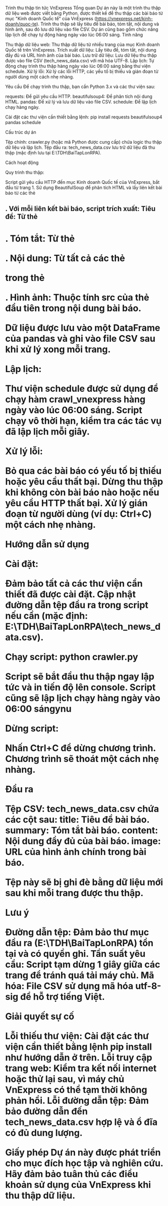 Trình thu thập tin tức VnExpress
Tổng quan
Dự án này là một trình thu thập dữ liệu web được viết bằng Python, được thiết kế để thu thập các bài báo từ mục "Kinh doanh Quốc tế" của VnExpress (https://vnexpress.net/kinh-doanh/quoc-te). Trình thu thập sẽ lấy tiêu đề bài báo, tóm tắt, nội dung và hình ảnh, sau đó lưu dữ liệu vào file CSV. Dự án cũng bao gồm chức năng lập lịch để chạy tự động hàng ngày vào lúc 06:00 sáng.
Tính năng

Thu thập dữ liệu web: Thu thập dữ liệu từ nhiều trang của mục Kinh doanh Quốc tế trên VnExpress.
Trích xuất dữ liệu: Lấy tiêu đề, tóm tắt, nội dung đầy đủ và URL hình ảnh của bài báo.
Lưu trữ dữ liệu: Lưu dữ liệu thu thập được vào file CSV (tech_news_data.csv) với mã hóa UTF-8.
Lập lịch: Tự động chạy trình thu thập hàng ngày vào lúc 06:00 sáng bằng thư viện schedule.
Xử lý lỗi: Xử lý các lỗi HTTP, các yếu tố bị thiếu và gián đoạn từ người dùng một cách nhẹ nhàng.

Yêu cầu
Để chạy trình thu thập, bạn cần Python 3.x và các thư viện sau:

requests: Để gửi yêu cầu HTTP.
beautifulsoup4: Để phân tích nội dung HTML.
pandas: Để xử lý và lưu dữ liệu vào file CSV.
schedule: Để lập lịch chạy hàng ngày.

Cài đặt các thư viện cần thiết bằng lệnh:
pip install requests beautifulsoup4 pandas schedule

Cấu trúc dự án

Tệp chính: crawler.py (hoặc mã Python được cung cấp) chứa logic thu thập dữ liệu và lập lịch.
Tệp đầu ra: tech_news_data.csv lưu trữ dữ liệu đã thu thập (mặc định lưu tại E:\TDH\BaiTapLonRPA\).

Cách hoạt động

Quy trình thu thập:

Script gửi yêu cầu HTTP đến mục Kinh doanh Quốc tế của VnExpress, bắt đầu từ trang 1.
Sử dụng BeautifulSoup để phân tích HTML và lấy liên kết bài báo từ các thẻ <h2 class="title-news">.
Với mỗi liên kết bài báo, script trích xuất:
Tiêu đề: Từ thẻ <h1 class="title-detail">.
Tóm tắt: Từ thẻ <p class="description">.
Nội dung: Từ tất cả các thẻ <p class="Normal"> trong thẻ <article class="fck_detail">.
Hình ảnh: Thuộc tính src của thẻ <img> đầu tiên trong nội dung bài báo.


Dữ liệu được lưu vào một DataFrame của pandas và ghi vào file CSV sau khi xử lý xong mỗi trang.


Lập lịch:

Thư viện schedule được sử dụng để chạy hàm crawl_vnexpress hàng ngày vào lúc 06:00 sáng.
Script chạy vô thời hạn, kiểm tra các tác vụ đã lập lịch mỗi giây.


Xử lý lỗi:

Bỏ qua các bài báo có yếu tố bị thiếu hoặc yêu cầu thất bại.
Dừng thu thập khi không còn bài báo nào hoặc nếu yêu cầu HTTP thất bại.
Xử lý gián đoạn từ người dùng (ví dụ: Ctrl+C) một cách nhẹ nhàng.



Hướng dẫn sử dụng

Cài đặt:

Đảm bảo tất cả các thư viện cần thiết đã được cài đặt.
Cập nhật đường dẫn tệp đầu ra trong script nếu cần (mặc định: E:\TDH\BaiTapLonRPA\tech_news_data.csv).


Chạy script:
python crawler.py


Script sẽ bắt đầu thu thập ngay lập tức và in tiến độ lên console.
Script cũng sẽ lập lịch chạy hàng ngày vào 06:00 sángynu


Dừng script:

Nhấn Ctrl+C để dừng chương trình. Chương trình sẽ thoát một cách nhẹ nhàng.



Đầu ra

Tệp CSV: tech_news_data.csv chứa các cột sau:
title: Tiêu đề bài báo.
summary: Tóm tắt bài báo.
content: Nội dung đầy đủ của bài báo.
image: URL của hình ảnh chính trong bài báo.


Tệp này sẽ bị ghi đè bằng dữ liệu mới sau khi mỗi trang được thu thập.

Lưu ý

Đường dẫn tệp: Đảm bảo thư mục đầu ra (E:\TDH\BaiTapLonRPA\) tồn tại và có quyền ghi.
Tần suất yêu cầu: Script tạm dừng 1 giây giữa các trang để tránh quá tải máy chủ.
Mã hóa: File CSV sử dụng mã hóa utf-8-sig để hỗ trợ tiếng Việt.

Giải quyết sự cố

Lỗi thiếu thư viện: Cài đặt các thư viện cần thiết bằng lệnh pip install như hướng dẫn ở trên.
Lỗi truy cập trang web: Kiểm tra kết nối internet hoặc thử lại sau, vì máy chủ VnExpress có thể tạm thời không phản hồi.
Lỗi đường dẫn tệp: Đảm bảo đường dẫn đến tech_news_data.csv hợp lệ và ổ đĩa có đủ dung lượng.

Giấy phép
Dự án này được phát triển cho mục đích học tập và nghiên cứu. Hãy đảm bảo tuân thủ các điều khoản sử dụng của VnExpress khi thu thập dữ liệu.
